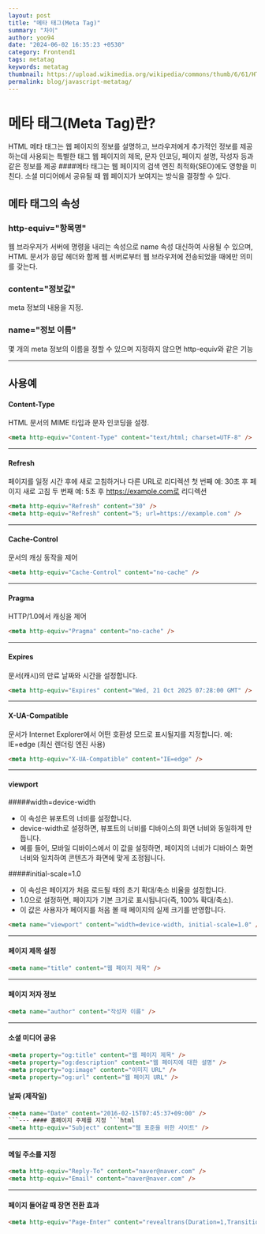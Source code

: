 ```yaml
---
layout: post
title: "메타 태그(Meta Tag)"
summary: "차이"
author: yoo94
date: "2024-06-02 16:35:23 +0530"
category: Frontend1
tags: metatag
keywords: metatag
thumbnail: https://upload.wikimedia.org/wikipedia/commons/thumb/6/61/HTML5_logo_and_wordmark.svg/120px-HTML5_logo_and_wordmark.svg.png
permalink: blog/javascript-metatag/
---
```


# 메타 태그(Meta Tag)란?

HTML 메타 태그는 웹 페이지의 정보를 설명하고, 브라우저에게 추가적인 정보를 제공하는데 사용되는 특별한 태그
웹 페이지의 제목, 문자 인코딩, 페이지 설명, 작성자 등과 같은 정보를 제공 ####메타 태그는 웹 페이지의 검색 엔진 최적화(SEO)에도 영향을 미친다.
소셜 미디어에서 공유될 때 웹 페이지가 보여지는 방식을 결정할 수 있다.

## 메타 태그의 속성

### http-equiv="항목명"

웹 브라우저가 서버에 명령을 내리는 속성으로 name 속성 대신하여 사용될 수 있으며,
HTML 문서가 응답 헤더와 함께 웹 서버로부터 웹 브라우저에 전송되었을 때에만 의미를 갖는다.

### content="정보값"

meta 정보의 내용을 지정.

### name="정보 이름"

몇 개의 meta 정보의 이름을 정할 수 있으며 지정하지 않으면 http-equiv와 같은 기능

---

## 사용예

#### Content-Type

HTML 문서의 MIME 타입과 문자 인코딩을 설정.

```html
<meta http-equiv="Content-Type" content="text/html; charset=UTF-8" />
```

---

#### Refresh

페이지를 일정 시간 후에 새로 고침하거나 다른 URL로 리디렉션
첫 번째 예: 30초 후 페이지 새로 고침
두 번째 예: 5초 후 https://example.com로 리디렉션

```html
<meta http-equiv="Refresh" content="30" />
<meta http-equiv="Refresh" content="5; url=https://example.com" />
```

---

#### Cache-Control

문서의 캐싱 동작을 제어

```html
<meta http-equiv="Cache-Control" content="no-cache" />
```

---

#### Pragma

HTTP/1.0에서 캐싱을 제어

```html
<meta http-equiv="Pragma" content="no-cache" />
```

---

#### Expires

문서(캐시)의 만료 날짜와 시간을 설정합니다.

```html
<meta http-equiv="Expires" content="Wed, 21 Oct 2025 07:28:00 GMT" />
```

---

#### X-UA-Compatible

문서가 Internet Explorer에서 어떤 호환성 모드로 표시될지를 지정합니다.
예: IE=edge (최신 렌더링 엔진 사용)

```html
<meta http-equiv="X-UA-Compatible" content="IE=edge" />
```

---

#### viewport

#####width=device-width

- 이 속성은 뷰포트의 너비를 설정합니다.
- device-width로 설정하면, 뷰포트의 너비를 디바이스의 화면 너비와 동일하게 만듭니다.
- 예를 들어, 모바일 디바이스에서 이 값을 설정하면, 페이지의 너비가 디바이스 화면 너비와 일치하여 콘텐츠가 화면에 맞게 조정됩니다.

#####initial-scale=1.0

- 이 속성은 페이지가 처음 로드될 때의 초기 확대/축소 비율을 설정합니다.
- 1.0으로 설정하면, 페이지가 기본 크기로 표시됩니다(즉, 100% 확대/축소).
- 이 값은 사용자가 페이지를 처음 볼 때 페이지의 실제 크기를 반영합니다.

```html
<meta name="viewport" content="width=device-width, initial-scale=1.0" />
```

---

#### 페이지 제목 설정

```html
<meta name="title" content="웹 페이지 제목" />
```

---

#### 페이지 저자 정보

```html
<meta name="author" content="작성자 이름" />
```

---

#### 소셜 미디어 공유

```html
<meta property="og:title" content="웹 페이지 제목" />
<meta property="og:description" content="웹 페이지에 대한 설명" />
<meta property="og:image" content="이미지 URL" />
<meta property="og:url" content="웹 페이지 URL" />
```

#### 날짜 (제작일)

````html
<meta name="Date" content="2016-02-15T07:45:37+09:00" />
```--- #### 홈페이지 주제를 지정 ```html
<meta http-equiv="Subject" content="웹 표준을 위한 사이트" />
````

---

#### 메일 주소를 지정

```html
<meta http-equiv="Reply-To" content="naver@naver.com" />
<meta http-equiv="Email" content="naver@naver.com" />
```

---

#### 페이지 들어갈 때 장면 전환 효과

```html
<meta http-equiv="Page-Enter" content="revealtrans(Duration=1,Transition=12)" />
```
